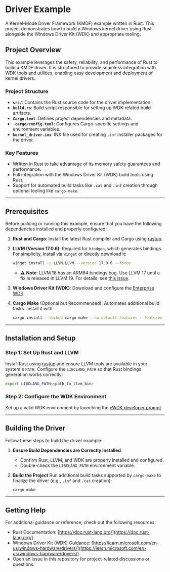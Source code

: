 ﻿# Driver Example

A Kernel-Mode Driver Framework (KMDF) example written in Rust. This project demonstrates how to build a Windows kernel
driver using Rust alongside the Windows Driver Kit (WDK) and appropriate tooling.

## Project Overview

This example leverages the safety, reliability, and performance of Rust to build a KMDF driver. It is structured to
provide seamless integration with WDK tools and utilities, enabling easy development and deployment of kernel drivers.

### Project Structure

- **`src/`**: Contains the Rust source code for the driver implementation.
- **`build.rs`**: Build script responsible for setting up WDK-related build artifacts.
- **`Cargo.toml`**: Defines project dependencies and metadata.
- **`.cargo/config.toml`**: Configures Cargo-specific settings and environment variables.
- **`kernel_driver.inx`**: INX file used for creating `.inf` installer packages for the driver.

### Key Features

- Written in Rust to take advantage of its memory safety guarantees and performance.
- Full integration with the Windows Driver Kit (WDK) build tools using Rust.
- Support for automated build tasks like `.cat` and `.inf` creation through optional tooling like `cargo-make`.

---

## Prerequisites

Before building or running this example, ensure that you have the following dependencies installed and properly
configured:

1. **Rust and Cargo**: Install the latest Rust compiler and Cargo using [rustup](https://rustup.rs/).
2. **LLVM (Version 17.0.6)**: Required for `bindgen`, which generates bindings. For simplicity, install via `winget` or
   directly download it:
   ```bash
   winget install -i LLVM.LLVM --version 17.0.6 --force
   ```
    - ⚠️ **Note**: LLVM 18 has an ARM64 bindings bug. Use LLVM 17 until a fix is released in LLVM 19. For details,
      see [this issue](https://github.com/rust-lang/rust-bindgen/issues/2842).

3. **Windows Driver Kit (WDK)**: Download and configure
   the [Enterprise WDK](https://learn.microsoft.com/en-us/windows-hardware/drivers/download-the-wdk).
4. **Cargo Make** (Optional but Recommended): Automates additional build tasks. Install it with:
   ```bash
   cargo install --locked cargo-make --no-default-features --features tls-native
   ```

---

## Installation and Setup

### Step 1: Set Up Rust and LLVM

Install Rust using [rustup](https://rustup.rs/) and ensure LLVM tools are available in your system's `PATH`. Configure
the `LIBCLANG_PATH` so that Rust bindings generation works correctly:

```bash
export LIBCLANG_PATH=<path_to_llvm_bin>
```

### Step 2: Configure the WDK Environment

Set up a valid WDK environment by launching
the [eWDK developer prompt](https://learn.microsoft.com/en-us/windows-hardware/drivers/develop/using-the-enterprise-wdk#getting-started).

---

## Building the Driver

Follow these steps to build the driver example:

1. **Ensure Build Dependencies are Correctly Installed**
    - Confirm Rust, LLVM, and WDK are properly installed and configured.
    - Double-check the `LIBCLANG_PATH` environment variable.

2. **Build the Project**
   Run additional build tasks supported by `cargo-make` to finalize the driver (e.g., `.inf` and `.cat` creation):
   ```bash
   cargo make
   ```

---

## Getting Help

For additional guidance or reference, check out the following resources:

- Rust Documentation: [https://doc.rust-lang.org/](https://doc.rust-lang.org/)
- Windows Driver Kit (WDK)
  Guidance: [https://learn.microsoft.com/en-us/windows-hardware/drivers/](https://learn.microsoft.com/en-us/windows-hardware/drivers/)
- Open an issue in this repository for project-related discussions or questions.